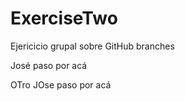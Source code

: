 # ExerciseTwo
Ejericicio grupal sobre GitHub branches
<p>José paso por acá</p>
OTro JOse paso por acá
